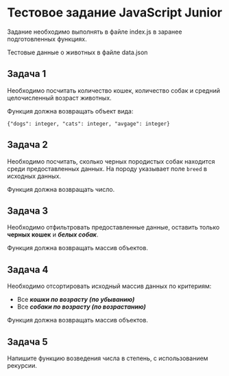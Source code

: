 # Тестовое задание JavaScript Junior

Задание необходимо выполнять в файле index.js в заранее подготовленных функциях.

Тестовые данные о животных в файле data.json


## Задача 1
Необходимо посчитать количество кошек, количество собак и средний целочисленный возраст животных.

Функция должна возвращать объект вида:

`{"dogs": integer, "cats": integer, "avgage": integer}`

## Задача 2
Необходимо посчитать, сколько черных породистых собак находится среди предоставленных данных.
На породу указывает поле `breed` в исходных данных.

Функция должна возвращать число.

## Задача 3
Необходимо отфильтровать предоставленные данные, оставить только **черных кошек** и ***белых собак***.

Функция должна возвращать массив объектов.

## Задача 4
Необходимо отсортировать исходный массив данных по критериям:
* Все ***кошки по возрасту (по убыванию)***
* Все ***собаки по возрасту (по возрастанию)***

Функция должна возвращать массив объектов.

## Задача 5
Напишите функцию возведения числа в степень, с использованием рекурсии.
